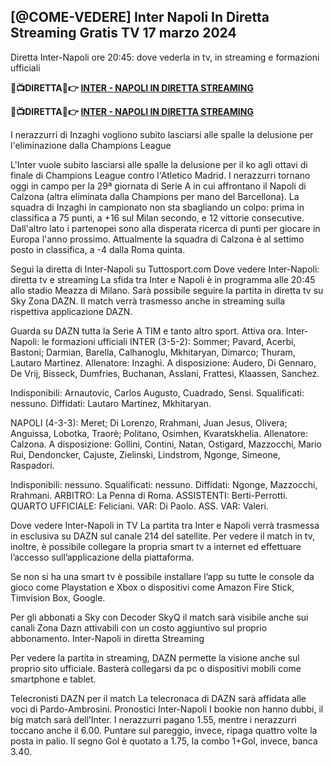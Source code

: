 <h2>[@COME-VEDERE] Inter Napoli In Diretta Streaming Gratis TV 17 marzo 2024</h2>

Diretta Inter-Napoli ore 20:45: dove vederla in tv, in streaming e formazioni ufficiali

<strong> 🔴📺DIRETTA📲👉 <a href="https://onlinestreamshd.com/seriea/" rel="nofollow"> INTER - NAPOLI IN DIRETTA STREAMING </a> </strong>

<strong> 🔴📺DIRETTA📲👉️ <a href="https://onlinestreamshd.com/seriea/" rel="nofollow"> INTER - NAPOLI IN DIRETTA STREAMING </a> </strong>

I nerazzurri di Inzaghi vogliono subito lasciarsi alle spalle la delusione per l'eliminazione dalla Champions League

L'Inter vuole subito lasciarsi alle spalle la delusione per il ko agli ottavi di finale di Champions League contro l'Atletico Madrid. I nerazzurri tornano oggi in campo per la 29ª giornata di Serie A in cui affrontano il Napoli di Calzona (altra eliminata dalla Champions per mano del Barcellona). La squadra di Inzaghi in campionato non sta sbagliando un colpo: prima in classifica a 75 punti, a +16 sul Milan secondo, e 12 vittorie consecutive. Dall'altro lato i partenopei sono alla disperata ricerca di punti per giocare in Europa l'anno prossimo. Attualmente la squadra di Calzona è al settimo posto in classifica, a -4 dalla Roma quinta.

Segui la diretta di Inter-Napoli su Tuttosport.com
Dove vedere Inter-Napoli: diretta tv e streaming
La sfida tra Inter e Napoli è in programma alle 20:45 allo stadio Meazza di Milano. Sarà possibile seguire la partita in diretta tv su Sky Zona DAZN. Il match verrà trasmesso anche in streaming sulla rispettiva applicazione DAZN.

Guarda su DAZN tutta la Serie A TIM e tanto altro sport. Attiva ora.
Inter-Napoli: le formazioni ufficiali
INTER (3-5-2): Sommer; Pavard, Acerbi, Bastoni; Darmian, Barella, Calhanoglu, Mkhitaryan, Dimarco; Thuram, Lautaro Martinez. Allenatore: Inzaghi.
A disposizione: Audero, Di Gennaro, De Vrij, Bisseck, Dumfries, Buchanan, Asslani, Frattesi, Klaassen, Sanchez.

Indisponibili: Arnautovic, Carlos Augusto, Cuadrado, Sensi.
Squalificati: nessuno.
Diffidati: Lautaro Martinez, Mkhitaryan.

NAPOLI (4-3-3): Meret; Di Lorenzo, Rrahmani, Juan Jesus, Olivera; Anguissa, Lobotka, Traorè; Politano, Osimhen, Kvaratskhelia. Allenatore: Calzona.
A disposizione: Gollini, Contini, Natan, Ostigard, Mazzocchi, Mario Rui, Dendoncker, Cajuste, Zielinski, Lindstrom, Ngonge, Simeone, Raspadori.

Indisponibili: nessuno.
Squalificati: nessuno.
Diffidati: Ngonge, Mazzocchi, Rrahmani.
ARBITRO: La Penna di Roma. ASSISTENTI: Berti-Perrotti. QUARTO UFFICIALE: Feliciani. VAR: Di Paolo. ASS. VAR: Valeri.

Dove vedere Inter-Napoli in TV
La partita tra Inter e Napoli verrà trasmessa in esclusiva su DAZN sul canale 214 del satellite. Per vedere il match in tv, inoltre, è possibile collegare la propria smart tv a internet ed effettuare l’accesso sull’applicazione della piattaforma.

Se non si ha una smart tv è possibile installare l’app su tutte le console da gioco come Playstation e Xbox o dispositivi come Amazon Fire Stick, Timvision Box, Google.

Per gli abbonati a Sky con Decoder SkyQ il match sarà visibile anche sui canali Zona Dazn attivabili con un costo aggiuntivo sul proprio abbonamento.
Inter-Napoli in diretta Streaming

Per vedere la partita in streaming, DAZN permette la visione anche sul proprio sito ufficiale. Basterà collegarsi da pc o dispositivi mobili come smartphone e tablet.

Telecronisti DAZN per il match
La telecronaca di DAZN sarà affidata alle voci di Pardo-Ambrosini.
Pronostici Inter-Napoli
I bookie non hanno dubbi, il big match sarà dell’Inter. I nerazzurri pagano 1.55, mentre i nerazzurri toccano anche il 6.00. Puntare sul pareggio, invece, ripaga quattro volte la posta in palio. Il segno Gol è quotato a 1.75, la combo 1+Gol, invece, banca 3.40.
